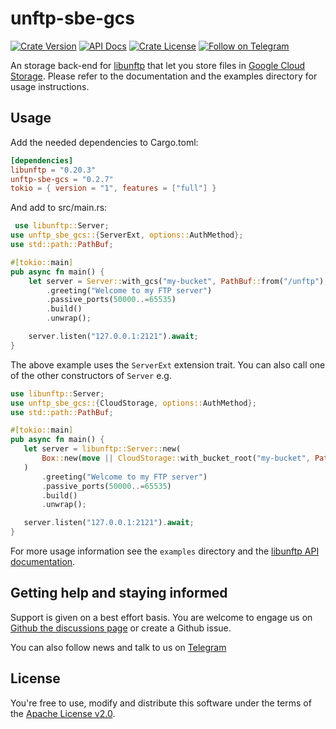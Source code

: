 # unftp-sbe-gcs

[![Crate Version](https://img.shields.io/crates/v/unftp-sbe-gcs.svg)](https://crates.io/crates/unftp-sbe-gcs)
[![API Docs](https://docs.rs/unftp-sbe-gcs/badge.svg)](https://docs.rs/unftp-sbe-gcs)
[![Crate License](https://img.shields.io/crates/l/unftp-sbe-gcs.svg)](https://crates.io/crates/unftp-sbe-gcs)
[![Follow on Telegram](https://img.shields.io/badge/Follow%20on-Telegram-brightgreen.svg)](https://t.me/unftp)

An storage back-end for [libunftp](https://github.com/bolcom/libunftp) that let you store files
in [Google Cloud Storage](https://cloud.google.com/storage).
Please refer to the documentation and the examples directory for usage instructions.

## Usage

Add the needed dependencies to Cargo.toml:

 ```toml
 [dependencies]
libunftp = "0.20.3"
unftp-sbe-gcs = "0.2.7"
tokio = { version = "1", features = ["full"] }
 ```

And add to src/main.rs:

```rust
 use libunftp::Server;
use unftp_sbe_gcs::{ServerExt, options::AuthMethod};
use std::path::PathBuf;

#[tokio::main]
pub async fn main() {
    let server = Server::with_gcs("my-bucket", PathBuf::from("/unftp"), AuthMethod::WorkloadIdentity(None))
        .greeting("Welcome to my FTP server")
        .passive_ports(50000..=65535)
        .build()
        .unwrap();

    server.listen("127.0.0.1:2121").await;
}
 ```

The above example uses the `ServerExt` extension trait. You can also call one of the other constructors of `Server` e.g.

 ```rust
 use libunftp::Server;
use unftp_sbe_gcs::{CloudStorage, options::AuthMethod};
use std::path::PathBuf;

#[tokio::main]
pub async fn main() {
    let server = libunftp::Server::new(
        Box::new(move || CloudStorage::with_bucket_root("my-bucket", PathBuf::from("/ftp-root"), AuthMethod::WorkloadIdentity(None)))
    )
        .greeting("Welcome to my FTP server")
        .passive_ports(50000..=65535)
        .build()
        .unwrap();

    server.listen("127.0.0.1:2121").await;
}
 ```

For more usage information see the `examples` directory and
the [libunftp API documentation](https://docs.rs/libunftp/latest/libunftp/).

## Getting help and staying informed

Support is given on a best effort basis. You are welcome to engage us
on [Github the discussions page](https://github.com/bolcom/libunftp/discussions)
or create a Github issue.

You can also follow news and talk to us on [Telegram](https://t.me/unftp)

## License

You're free to use, modify and distribute this software under the terms of
the [Apache License v2.0](http://www.apache.org/licenses/LICENSE-2.0).
